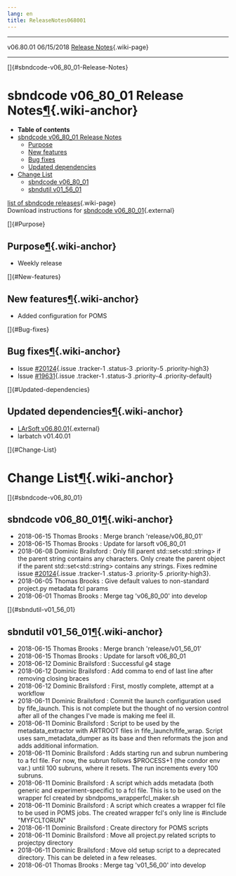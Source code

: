 ```yaml
---
lang: en
title: ReleaseNotes068001
---
```


  ----------- ------------ -- -- ------------------------------------------------------
  v06.80.01   06/15/2018         [Release Notes](ReleaseNotes068001.html){.wiki-page}
  ----------- ------------ -- -- ------------------------------------------------------

[]{#sbndcode-v06_80_01-Release-Notes}

sbndcode v06\_80\_01 Release Notes[¶](#sbndcode-v06_80_01-Release-Notes){.wiki-anchor}
======================================================================================

-   **Table of contents**
-   [sbndcode v06\_80\_01 Release
    Notes](#sbndcode-v06_80_01-Release-Notes)
    -   [Purpose](#Purpose)
    -   [New features](#New-features)
    -   [Bug fixes](#Bug-fixes)
    -   [Updated dependencies](#Updated-dependencies)
-   [Change List](#Change-List)
    -   [sbndcode v06\_80\_01](#sbndcode-v06_80_01)
    -   [sbndutil v01\_56\_01](#sbndutil-v01_56_01)

[list of sbndcode
releases](List_of_SBND_code_releases.html){.wiki-page}\
Download instructions for [sbndcode
v06\_80\_01](http://scisoft.fnal.gov/scisoft/bundles/sbnd/v06_80_01/sbndcode-v06_80_01.html){.external}

[]{#Purpose}

Purpose[¶](#Purpose){.wiki-anchor}
----------------------------------

-   Weekly release

[]{#New-features}

New features[¶](#New-features){.wiki-anchor}
--------------------------------------------

-   Added configuration for POMS

[]{#Bug-fixes}

Bug fixes[¶](#Bug-fixes){.wiki-anchor}
--------------------------------------

-   Issue
    [\#20124](/redmine/issues/20124 "Bug: TFileMetadataSBND creates a parent object in the json when no parent exists (Resolved)"){.issue
    .tracker-1 .status-3 .priority-5 .priority-high3}
-   Issue
    [\#19631](/redmine/issues/19631 "Bug: Project.py cannot run sbndcode jobs due to partially committed metadata features used in the Marc... (Resolved)"){.issue
    .tracker-1 .status-3 .priority-4 .priority-default}

[]{#Updated-dependencies}

Updated dependencies[¶](#Updated-dependencies){.wiki-anchor}
------------------------------------------------------------

-   [LArSoft
    v06.80.01](https://cdcvs.fnal.gov/redmine/projects/larsoft/wiki/ReleaseNotes068001){.external}
-   larbatch v01.40.01

[]{#Change-List}

Change List[¶](#Change-List){.wiki-anchor}
==========================================

[]{#sbndcode-v06_80_01}

sbndcode v06\_80\_01[¶](#sbndcode-v06_80_01){.wiki-anchor}
----------------------------------------------------------

-   2018-06-15 Thomas Brooks : Merge branch \'release/v06\_80\_01\'
-   2018-06-15 Thomas Brooks : Update for larsoft v06\_80\_01
-   2018-06-08 Dominic Brailsford : Only fill parent
    std::set\<std::string\> if the parent string contains any
    characters. Only create the parent object if the parent
    std::set\<std::string\> contains any strings. Fixes redmine issue
    [\#20124](/redmine/issues/20124 "Bug: TFileMetadataSBND creates a parent object in the json when no parent exists (Resolved)"){.issue
    .tracker-1 .status-3 .priority-5 .priority-high3}.
-   2018-06-05 Thomas Brooks : Give default values to non-standard
    project.py metadata fcl params
-   2018-06-01 Thomas Brooks : Merge tag \'v06\_80\_00\' into develop

[]{#sbndutil-v01_56_01}

sbndutil v01\_56\_01[¶](#sbndutil-v01_56_01){.wiki-anchor}
----------------------------------------------------------

-   2018-06-15 Thomas Brooks : Merge branch \'release/v01\_56\_01\'
-   2018-06-15 Thomas Brooks : Update for larsoft v06\_80\_01
-   2018-06-12 Dominic Brailsford : Successful g4 stage
-   2018-06-12 Dominic Brailsford : Add comma to end of last line after
    removing closing braces
-   2018-06-12 Dominic Brailsford : First, mostly complete, attempt at a
    workflow
-   2018-06-11 Dominic Brailsford : Commit the launch configuration used
    by fife\_launch. This is not complete but the thought of no version
    control after all of the changes I\'ve made is making me feel ill.
-   2018-06-11 Dominic Brailsford : Script to be used by the
    metadata\_extractor with ARTROOT files in fife\_launch/fife\_wrap.
    Script uses sam\_metadata\_dumper as its base and then reformats the
    json and adds additional information.
-   2018-06-11 Dominic Brailsford : Adds starting run and subrun
    numbering to a fcl file. For now, the subrun follows \$PROCESS+1
    (the condor env var.) until 100 subruns, where it resets. The run
    increments every 100 subruns.
-   2018-06-11 Dominic Brailsford : A script which adds metadata (both
    generic and experiment-specific) to a fcl file. This is to be used
    on the wrapper fcl created by sbndpoms\_wrapperfcl\_maker.sh
-   2018-06-11 Dominic Brailsford : A script which creates a wrapper fcl
    file to be used in POMS jobs. The created wrapper fcl\'s only line
    is \#include \"MYFCLTORUN\"
-   2018-06-11 Dominic Brailsford : Create directory for POMS scripts
-   2018-06-11 Dominic Brailsford : Move all project.py related scripts
    to projectpy directory
-   2018-06-11 Dominic Brailsford : Move old setup script to a
    deprecated directory. This can be deleted in a few releases.
-   2018-06-01 Thomas Brooks : Merge tag \'v01\_56\_00\' into develop
